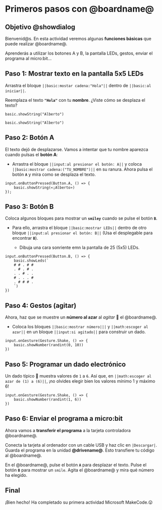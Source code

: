 # Primeros pasos con @boardname@

## Objetivo @showdialog

Bienvenid@s. En esta actividad veremos algunas **funciones básicas** que puede realizar @boardname@.

Aprenderás a utilizar los botones A y B, la pantalla LEDs, gestos, enviar el programa al micro:bit...

## Paso 1: Mostrar texto en la pantalla 5x5 LEDs

Arrastra el bloque ``||basic:mostar cadena:"Hola"||`` dentro de ``||basic:al iniciar||``.

Reemplaza el texto **``"Hola"``** con tu **nombre**. ¿Viste cómo se desplaza el texto?

```sim
basic.showString("Alberto")
```

```blocks
basic.showString("Alberto")
```

## Paso 2: Botón A

El texto dejó de desplazarse. Vamos a intentar que tu nombre aparezca cuando pulsas el **botón A**:

* Arrastra el bloque ``||input:al presionar el botón: A||`` y coloca ``||basic:mostrar cadena:("TU_NOMBRE")||`` en su ranura. Ahora pulsa el botón **`A`** y mira como se desplaza el texto.

```blocks
input.onButtonPressed(Button.A, () => {
    basic.showString(«¡Alberto»)
});
```

## Paso 3: Botón B

Coloca algunos bloques para mostrar un **``smiley``** cuando se pulse el botón **`B`**. 

* Para ello, arrastra el bloque ``||basic:mostrar LEDs||`` dentro de otro bloque ``||input:al presionar el botón: B||`` (Usa el desplegable para encontrar **`B`**).

    * Dibuja una cara sonriente emn la pantalla de 25 (5x5) LEDs.

```blocks
input.onButtonPressed(Button.B, () => {
    basic.showLeds(`
    # # . # #
    . # . # .
    . . # . .
    # . . . #
    . # # # .
    `)
})
```

## Paso 4: Gestos (agitar)

Ahora, haz que se muestre un **número al azar** al *agitar* 🪇  el @boardname@.

* Coloca los bloques ``||basic:mostrar número|||`` y ``||math:escoger al azar||`` en un bloque ``||input:si agitado||`` para construir un dado.

```blocks
input.onGesture(Gesture.Shake, () => {
    basic.showNumber(randint(0, 10))
})
```

## Paso 5: Programar un dado electrónico

Un dado típico 🎲 muestra valores de `1` a `6`. Así que, en  ``||math:escoger al azar de (1) a (6)||``, ¡no olvides elegir bien los valores mínimo 1 y máximo 6!

```blocks
input.onGesture(Gesture.Shake, () => {
    basic.showNumber(randint(1, 6))
})
```

## Paso 6: Enviar el programa a micro:bit

Ahora vamos a **transferir el programa** a la tarjeta controladora @boardname@.

Conecta la tarjeta al ordenador con un cable USB y haz clic en ``|Descargar|``. Guarda el programa en la unidad **@drivename@**. Esto transfiere tu código al @boardname@.


En el @boardname@, pulse el botón **`A`** para desplazar el texto. Pulse el botón **`B`** para mostrar un `smile`. Agita el @boardname@ y mira qué número ha elegido.

## Final

¡Bien hecho! Ha completado su primera actividad Microsoft MakeCode.😛